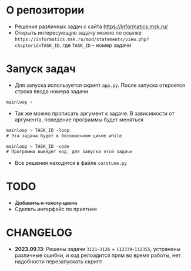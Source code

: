 # О репозитории
- Решение различных задач с сайта https://informatics.msk.ru/
- Открыть интересующую задачу можно по ссылке `https://informatics.msk.ru/mod/statements/view.php?chapterid=TASK_ID`, где `TASK_ID` - номер задачи

# Запуск задач
- Для запуска используется скрипт `app.py`. После запуска откроется строка ввода номера задачи
```css
mainloop > 
```
- Так же можно прописать аргумент к задаче. В зависимости от аргумента, поведение программы будет меняться
```css
mainloop > TASK_ID -loop 
# Эта задача будет в бесконечном цикле while

mainloop > TASK_ID -code
# Программа выведет код, для запуска этой задачи
```
- Все решения находятся в файле `corotune.py`

# TODO
- ~~Добавить к тексту цвета~~
- Сделать интерфейс по приятнее

# CHANGELOG
- **2023.09.13**: Решены задачи `3121`-`3126` + `112339`-`112355`, устранены различные ошибки, и код релоадится прям во время работы, нет надобности перезапускать скрипт
